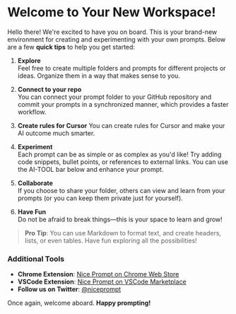# Welcome to Your New Workspace!

Hello there! We're excited to have you on board. This is your brand-new environment for creating and experimenting with your own prompts. Below are a few **quick tips** to help you get started:

1. **Explore**  
Feel free to create multiple folders and prompts for different projects or ideas. Organize them in a way that makes sense to you.

2. **Connect to your repo**  
You can connect your prompt folder to your GitHub repository and commit your prompts in a synchronized manner, which provides a faster workflow.

4. **Create rules for Cursor**
You can create rules for Cursor and make your AI outcome much smarter.

5. **Experiment**  
Each prompt can be as simple or as complex as you'd like! Try adding code snippets, bullet points, or references to external links. You can use the AI-TOOL bar below and enhance your prompt.

6. **Collaborate**  
If you choose to share your folder, others can view and learn from your prompts (or you can keep them private just for yourself).

7. **Have Fun**  
Do not be afraid to break things—this is your space to learn and grow!

> **Pro Tip**: You can use Markdown to format text, and create headers, lists, or even tables. Have fun exploring all the possibilities!


### Additional Tools
- **Chrome Extension**: [Nice Prompt on Chrome Web Store](https://chromewebstore.google.com/detail/nice-prompt/kkcokpabigjichobneghealfkpfefjmg?hl=)  
- **VSCode Extension**: [Nice Prompt on VSCode Marketplace](https://marketplace.visualstudio.com/items?itemName=Niceprompt.nice-prompt)  
- **Follow us on Twitter**: [@niceprompt](https://twitter.com/niceprompt)


Once again, welcome aboard. **Happy prompting!**
